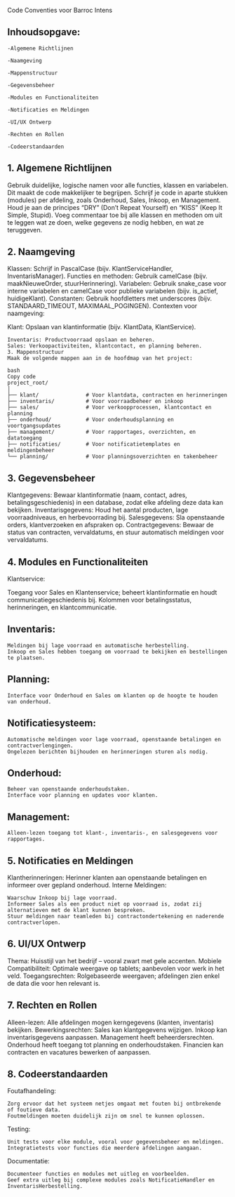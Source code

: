 Code Conventies voor Barroc Intens

## Inhoudsopgave:
```
-Algemene Richtlijnen

-Naamgeving

-Mappenstructuur

-Gegevensbeheer

-Modules en Functionaliteiten

-Notificaties en Meldingen

-UI/UX Ontwerp

-Rechten en Rollen

-Codeerstandaarden
```
## 1. Algemene Richtlijnen
Gebruik duidelijke, logische namen voor alle functies, klassen en variabelen. Dit maakt de code makkelijker te begrijpen.
Schrijf je code in aparte stukken (modules) per afdeling, zoals Onderhoud, Sales, Inkoop, en Management.
Houd je aan de principes “DRY” (Don’t Repeat Yourself) en “KISS” (Keep It Simple, Stupid).
Voeg commentaar toe bij alle klassen en methoden om uit te leggen wat ze doen, welke gegevens ze nodig hebben, en wat ze teruggeven.

## 2. Naamgeving
Klassen: Schrijf in PascalCase (bijv. KlantServiceHandler, InventarisManager).
Functies en methoden: Gebruik camelCase (bijv. maakNieuweOrder, stuurHerinnering).
Variabelen: Gebruik snake_case voor interne variabelen en camelCase voor publieke variabelen (bijv. is_actief, huidigeKlant).
Constanten: Gebruik hoofdletters met underscores (bijv. STANDAARD_TIMEOUT, MAXIMAAL_POGINGEN).
Contexten voor naamgeving:

Klant: Opslaan van klantinformatie (bijv. KlantData, KlantService).
```
Inventaris: Productvoorraad opslaan en beheren.
Sales: Verkoopactiviteiten, klantcontact, en planning beheren.
3. Mappenstructuur
Maak de volgende mappen aan in de hoofdmap van het project:
```
```
bash
Copy code
project_root/
│
├── klant/               # Voor klantdata, contracten en herinneringen
├── inventaris/          # Voor voorraadbeheer en inkoop
├── sales/               # Voor verkoopprocessen, klantcontact en planning
├── onderhoud/           # Voor onderhoudsplanning en voortgangsupdates
├── management/          # Voor rapportages, overzichten, en datatoegang
├── notificaties/        # Voor notificatietemplates en meldingenbeheer
└── planning/            # Voor planningsoverzichten en takenbeheer
```
## 3. Gegevensbeheer
Klantgegevens: Bewaar klantinformatie (naam, contact, adres, betalingsgeschiedenis) in een database, zodat elke afdeling deze data kan bekijken.
Inventarisgegevens: Houd het aantal producten, lage voorraadniveaus, en herbevoorrading bij.
Salesgegevens: Sla openstaande orders, klantverzoeken en afspraken op.
Contractgegevens: Bewaar de status van contracten, vervaldatums, en stuur automatisch meldingen voor vervaldatums.

## 4. Modules en Functionaliteiten
Klantservice:

Toegang voor Sales en Klantenservice; beheert klantinformatie en houdt communicatiegeschiedenis bij.
Kolommen voor betalingsstatus, herinneringen, en klantcommunicatie.

## Inventaris:
```
Meldingen bij lage voorraad en automatische herbestelling.
Inkoop en Sales hebben toegang om voorraad te bekijken en bestellingen te plaatsen.
```

## Planning:
```
Interface voor Onderhoud en Sales om klanten op de hoogte te houden van onderhoud.
```
## Notificatiesysteem:
```
Automatische meldingen voor lage voorraad, openstaande betalingen en contractverlengingen.
Ongelezen berichten bijhouden en herinneringen sturen als nodig.
```
## Onderhoud:
```
Beheer van openstaande onderhoudstaken.
Interface voor planning en updates voor klanten.
```
## Management:
```
Alleen-lezen toegang tot klant-, inventaris-, en salesgegevens voor rapportages.
```
## 5. Notificaties en Meldingen
Klantherinneringen: Herinner klanten aan openstaande betalingen en informeer over gepland onderhoud.
Interne Meldingen:
```
Waarschuw Inkoop bij lage voorraad.
Informeer Sales als een product niet op voorraad is, zodat zij alternatieven met de klant kunnen bespreken.
Stuur meldingen naar teamleden bij contractondertekening en naderende contractverlopen.
```
## 6. UI/UX Ontwerp
Thema: Huisstijl van het bedrijf – vooral zwart met gele accenten.
Mobiele Compatibiliteit: Optimale weergave op tablets; aanbevolen voor werk in het veld.
Toegangsrechten: Rolgebaseerde weergaven; afdelingen zien enkel de data die voor hen relevant is.

## 7. Rechten en Rollen
Alleen-lezen: Alle afdelingen mogen kerngegevens (klanten, inventaris) bekijken.
Bewerkingsrechten:
Sales kan klantgegevens wijzigen.
Inkoop kan inventarisgegevens aanpassen.
Management heeft beheerdersrechten.
Onderhoud heeft toegang tot planning en onderhoudstaken.
Financien kan contracten en vacatures bewerken of aanpassen.

## 8. Codeerstandaarden
Foutafhandeling:
```
Zorg ervoor dat het systeem netjes omgaat met fouten bij ontbrekende of foutieve data.
Foutmeldingen moeten duidelijk zijn om snel te kunnen oplossen.
```
Testing:
```
Unit tests voor elke module, vooral voor gegevensbeheer en meldingen.
Integratietests voor functies die meerdere afdelingen aangaan.
```
Documentatie:
```
Documenteer functies en modules met uitleg en voorbeelden.
Geef extra uitleg bij complexe modules zoals NotificatieHandler en InventarisHerbestelling.
```
